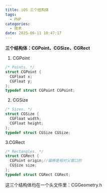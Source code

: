 ```yaml
---
title: iOS 三个结构体
tags:
  - PHP
categories:
  - 技术
date: 2025-06-11 10:47:17
---
```


**三个结构体：CGPoint、CGSize、CGRect**

1. CGPoint

```objectivec
/* Points. */    
struct CGPoint {    
  CGFloat x;    
  CGFloat y;    
};    
typedef struct CGPoint CGPoint;
```

2. CGSize

```objectivec
/* Sizes. */    
struct CGSize {    
  CGFloat width;    
  CGFloat height;    
};    
typedef struct CGSize CGSize;
```

3.CGRect

```objectivec
/* Rectangles. */    
struct CGRect {    
  CGPoint origin;//偏移是相对父窗口的    
  CGSize size;    
};    
typedef struct CGRect CGRect;
```

这三个结构体均在一个头文件里：CGGeometry.h
